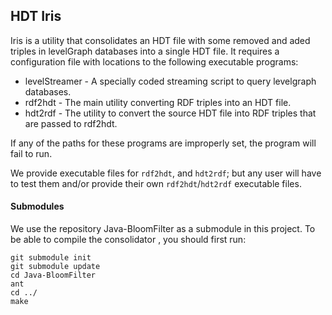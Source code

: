 ## HDT Iris
Iris is a utility that consolidates an HDT file with some removed and aded triples in levelGraph databases
into a single HDT file.
It requires a configuration file with locations to the following executable programs:
* levelStreamer - A specially coded streaming script to query levelgraph databases.
* rdf2hdt - The main utility converting RDF triples into an HDT file.
* hdt2rdf - The utility to convert the source HDT file into RDF triples that are passed to rdf2hdt.

If any of the paths for these programs are improperly set, the program will fail to run.

We provide executable files for `rdf2hdt`, and `hdt2rdf`; but any user will have to test them and/or provide their own `rdf2hdt`/`hdt2rdf` executable files.

#### Submodules
We use the repository Java-BloomFilter as a submodule in this project. To be able to compile the consolidator
, you should first run:
```
git submodule init
git submodule update
cd Java-BloomFilter
ant
cd ../
make
```

